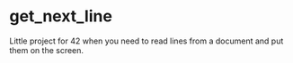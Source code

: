 # get_next_line
Little project for 42 when you need to read lines from a document and put them on the screen.
